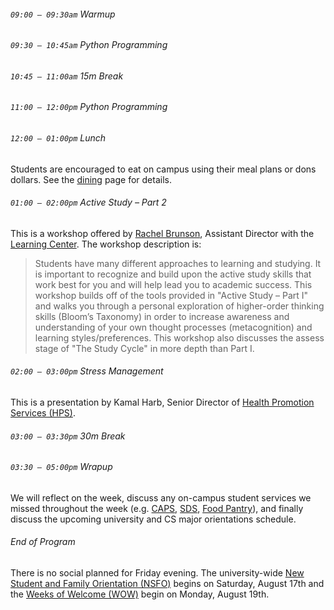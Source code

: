 ###### `09:00 – 09:30am` Warmup

###### `09:30 – 10:45am` Python Programming

###### `10:45 – 11:00am` *15m Break*

###### `11:00 – 12:00pm` Python Programming

###### `12:00 – 01:00pm` *Lunch*

Students are encouraged to eat on campus using their meal plans or dons dollars. See the [dining](dining.html) page for details.

###### `01:00 – 02:00pm` Active Study &ndash; Part 2

This is a workshop offered by [Rachel Brunson](https://myusf.usfca.edu/lwsc/staff), Assistant Director with the [Learning Center](https://myusf.usfca.edu/learning-center). The workshop description is:

> Students have many different approaches to learning and studying. It is important to recognize and build upon the active study skills that work best for you and will help lead you to academic success. This workshop builds off of the tools provided in "Active Study – Part I" and walks you through a personal exploration of higher-order thinking skills (Bloom’s Taxonomy) in order to increase awareness and understanding of your own thought processes (metacognition) and learning styles/preferences. This workshop also discusses the assess stage of "The Study Cycle" in more depth than Part I.

###### `02:00 – 03:00pm` Stress Management

This is a presentation by Kamal Harb, Senior Director of [Health Promotion Services (HPS)](https://myusf.usfca.edu/hps).

###### `03:00 – 03:30pm` *30m Break*

###### `03:30 – 05:00pm` Wrapup

We will reflect on the week, discuss any on-campus student services we missed throughout the week (e.g. [CAPS](https://myusf.usfca.edu/caps), [SDS](https://myusf.usfca.edu/sds), [Food Pantry](https://myusf.usfca.edu/food-pantry)), and finally discuss the upcoming university and CS major orientations schedule.

###### End of Program

There is no social planned for Friday evening. The university-wide [New Student and Family Orientation (NSFO)](https://myusf.usfca.edu/orientation/orientation-orientation) begins on Saturday, August 17th and the [Weeks of Welcome (WOW)](https://myusf.usfca.edu/orientation/week-of-welcome) begin on Monday, August 19th.
